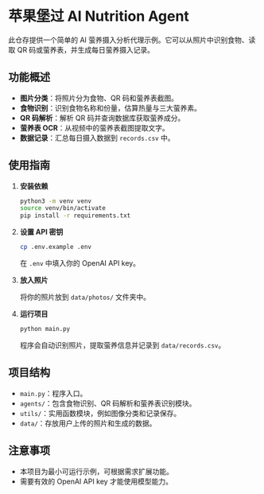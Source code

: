 # 苹果堡过 AI Nutrition Agent

此仓存提供一个简单的 AI 萤养摄入分析代理示例。它可以从照片中识别食物、读取 QR 码或萤养表，并生成每日萤养摄入记录。

## 功能概述

- **图片分类**：将照片分为食物、QR 码和萤养表截图。
- **食物识别**：识别食物名称和份量，估算热量与三大萤养素。
- **QR 码解析**：解析 QR 码并查询数据库获取萤养成分。
- **萤养表 OCR**：从视频中的萤养表截图提取文字。
- **数据记录**：汇总每日摄入数据到 `records.csv` 中。

## 使用指南

1. **安装依赖**

   ```bash
   python3 -m venv venv
   source venv/bin/activate
   pip install -r requirements.txt
   ```

2. **设置 API 密钥**

   ```bash
   cp .env.example .env
   ```

   在 `.env` 中填入你的 OpenAI API key。

3. **放入照片**

   将你的照片放到 `data/photos/` 文件夹中。

4. **运行项目**

   ```bash
   python main.py
   ```

   程序会自动识别照片，提取萤养信息并记录到 `data/records.csv`。

## 项目结构

- `main.py`：程序入口。
- `agents/`：包含食物识别、QR 码解析和萤养表识别模块。
- `utils/`：实用函数模块，例如图像分类和记录保存。
- `data/`：存放用户上传的照片和生成的数据。

## 注意事项

- 本项目为最小可运行示例，可根据需求扩展功能。
- 需要有效的 OpenAI API key 才能使用模型能力。
